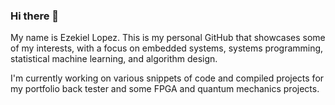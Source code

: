 ### Hi there 👋

My name is Ezekiel Lopez. This is my personal GitHub that showcases some of my interests, with a focus on embedded systems, systems programming, statistical machine learning, and algorithm design.

I'm currently working on various snippets of code and compiled projects for my portfolio back tester and some FPGA and quantum mechanics projects. 

<!-- **lopeze25/lopeze25** is a ✨ _special_ ✨ repository because its `README.md` (this file) appears on your GitHub profile.

Here are some ideas to get you started:
--> 
<!-- ### 🔭 I’m currently working on ...
-Working with Java fundamentals, Relational databases with MySQL, Web API Design 

-My personal portfolio. 

### 🌱 I’m currently learning ...

-MySQL
-Python
-Java
-Springboot 

### 👯 I’m looking to collaborate on ...

-Backend Development Projects

### 💬 Ask me about ...
---> 
